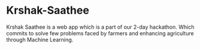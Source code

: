 # Krshak-Saathee
Krshak Saathee is a web app which is a part of our 2-day hackathon. Which commits to solve few problems faced by farmers and enhancing agriculture through Machine Learning.
